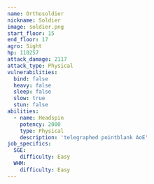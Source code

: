 ```yaml
---
name: Orthosoldier
nickname: Soldier
image: soldier.png
start_floor: 15
end_floor: 17
agro: Sight
hp: 110257
attack_damage: 2117
attack_type: Physical
vulnerabilities:
  bind: false
  heavy: false
  sleep: false
  slow: true
  stun: false
abilities:
  - name: Headspin
    potency: 2000
    type: Physical
    description: 'telegraphed pointblank AoE'
job_specifics:
  SGE:
    difficulty: Easy
  WHM:
    difficulty: Easy
---
```

